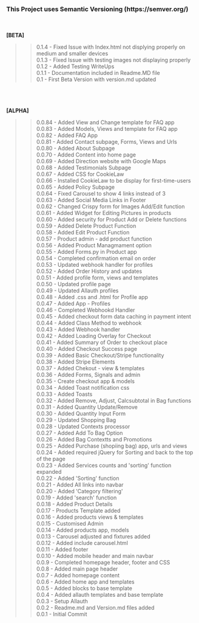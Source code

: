 <h3>This Project uses Semantic Versioning (https://semver.org/)</h3>
<br><br>
<strong>[BETA]</strong>

>> 0.1.4 - Fixed Issue with Index.html not displying properly on medium and smaller devices<br>
>> 0.1.3 - Fixed Issue with testing images not displaying properly<br>
>> 0.1.2 - Added Testing WriteUps<br>
>> 0.1.1 - Documentation included in Readme.MD file<br>
>> 0.1 - First Beta Version with version.md updated<br>

<br><br><br>
<strong>[ALPHA]</strong>

>> 0.0.84 - Added View and Change template for FAQ app<br>
>> 0.0.83 - Added Models, Views and template for FAQ app<br>
>> 0.0.82 - Added FAQ  App<br>
>> 0.0.81 - Added Contact subpage, Forms, Views and Urls<br>
>> 0.0.80 - Added About Subpage<br>
>> 0.0.70 - Added Content into home page<br>
>> 0.0.69 - Added Direction website with Google Maps<br> 
>> 0.0.68 - Added Testimonials Subpage<br>
>> 0.0.67 - Added CSS for CookieLaw<br>
>> 0.0.66 - Installed CookieLaw to be display for first-time-users<br>
>> 0.0.65 - Added Policy Subpage<br>
>> 0.0.64 - Fixed Carousel to show 4 links instead of 3<br>
>> 0.0.63 - Added Social Media Links in Footer<br>
>> 0.0.62 - Changed Crispy form for Images Add/Edit function <br>
>> 0.0.61 - Added Widget for Editing Pictures in products<br>
>> 0.0.60 - Added security for Product Add or Delete functions<br>
>> 0.0.59 - Added Delete Product Function<br>
>> 0.0.58 - Added Edit Product Function<br>
>> 0.0.57 - Product admin - add product function<br>
>> 0.0.56 - Added Product Managmament option<br>
>> 0.0.55 - Added Forms.py in Product app <br>
>> 0.0.54 - Completed confirmation email on order <br>
>> 0.0.53 - Updated webhook handler for profiles<br>
>> 0.0.52 - Added Order History and updates<br>
>> 0.0.51 - Added profile form, views and templates<br>
>> 0.0.50 - Updated profile page<br>
>> 0.0.49 - Updated Allauth profiles<br>
>> 0.0.48 - Added .css and .html for Profile app<br>
>> 0.0.47 - Added App - Profiles<br>
>> 0.0.46 - Completed Webhookd Handler<br>
>> 0.0.45 - Added checkout form data caching in payment intent<br>
>> 0.0.44 - Added Class Method to webhook<br>
>> 0.0.43 - Added Webhook handler<br>
>> 0.0.42 - Added Loading Overlay for Checkout<br>
>> 0.0.41 - Added Summary of Order to checkout place<br>
>> 0.0.40 - Added Checkout Success page<br>
>> 0.0.39 - Added Basic Checkout/Stripe functionality<br>
>> 0.0.38 - Added Stripe Elements<br>
>> 0.0.37 - Added Chekout - view & templates<br>
>> 0.0.36 - Added Forms, Signals and admin<br>
>> 0.0.35 - Create checkout app & models<br>
>> 0.0.34 - Added Toast notification css<br>
>> 0.0.33 - Added Toasts<br>
>> 0.0.32 - Added Remove, Adjust, Calcsubtotal in Bag functions<br>
>> 0.0.31 - Added Quantity Update/Remove<br>
>> 0.0.30 - Added Quantity Input Form <br>
>> 0.0.29 - Updated Shopping Bag<br>
>> 0.0.28 - Updated Contexts processor<br>
>> 0.0.27 - Added Add To Bag Option<br>
>> 0.0.26 - Added Bag Contextts and Promotions <br>
>> 0.0.25 - Added Purchase (shopiing bag) app, urls and views<br>
>> 0.0.24 - Added required jQuery for Sorting and back to the top of the page<br>
>> 0.0.23 - Added Services counts and 'sorting' function expanded<br>
>> 0.0.22 - Added 'Sorting' function<br>
>> 0.0.21 - Added All links into navbar<br>
>> 0.0.20 - Added 'Category filtering'<br>
>> 0.0.19 - Added 'search' function<br>
>> 0.0.18 - Added Product Details<br>
>> 0.0.17 - Products Template added <br>
>> 0.0.16 - Added products views & templates<br>
>> 0.0.15 - Customised Admin<br>
>> 0.0.14 - Added products app, models<br>
>> 0.0.13 - Carousel adjusted and fixtures added<br>
>> 0.0.12 - Added include carousel.html<br>
>> 0.0.11 - Added footer<br>
>> 0.0.10 - Added mobile header and main navbar<br>
>> 0.0.9 - Completed homepage header, footer and CSS<br>
>> 0.0.8 - Added main page header<br>
>> 0.0.7 - Added homepage content<br>
>> 0.0.6 - Added home app and templates<br>
>> 0.0.5 - Added blocks to base template<br>
>> 0.0.4 - Added allauth templates and base template<br>
>> 0.0.3 - Setup Allauth<br>
>> 0.0.2 - Readme.md and Version.md files added<br>
>> 0.0.1 - Initial Commit<br>